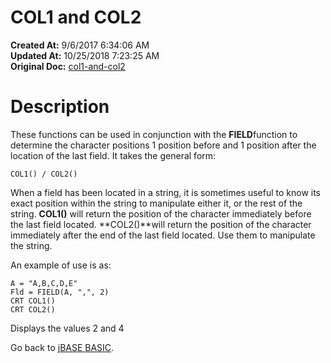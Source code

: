 # COL1 and COL2

**Created At:** 9/6/2017 6:34:06 AM  
**Updated At:** 10/25/2018 7:23:25 AM  
**Original Doc:** [col1-and-col2](https://docs.jbase.com/36868-jbase-basic/col1-and-col2)  


# **Description**

These functions can be used in conjunction with the **FIELD**function to determine the character positions 1 position before and 1 position after the location of the last field. It takes the general form:

```
COL1() / COL2()
```



When a field has been located in a string, it is sometimes useful to know its exact position within the string to manipulate either it, or the rest of the string. **COL1()** will return the position of the character immediately before the last field located. **COL2()**will return the position of the character immediately after the end of the last field located. Use them to manipulate the string.

An example of use is as:

```
A = "A,B,C,D,E"
Fld = FIELD(A, ",", 2)
CRT COL1()
CRT COL2()
```



Displays the values 2 and 4



Go back to [jBASE BASIC](263498-jbase-basic).
